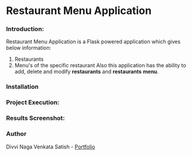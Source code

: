 # Restaurant Menu Application

### Introduction:

Restaurant Menu Application is a Flask powered application which gives below information:
   1. Restaurants
   2. Menu's of the specific restaurant
Also this application has the ability to add, delete and modify **restaurants** and **restaurants** **menu**.

### Installation



### Project Execution:



### Results Screenshot:



### Author

Divvi Naga Venkata Satish - [Portfolio](https://satishdivvi.github.io)

